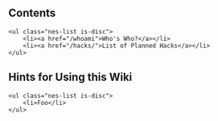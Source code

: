 <section class="nes-container t-grey with-title">
    <h2 class="title tred">Contents</h2>

    <ul class="nes-list is-disc">
        <li><a href="/whoami">Who's Who?</a></li>
        <li><a href="/hacks/">List of Planned Hacks</a></li>
    </ul>

</section>

<i class="nes-ash"></i>

<section class="nes-container t-grey with-title">
    <h2 class="title tred">Hints for Using this Wiki</h2>

    <ul class="nes-list is-disc">
        <li>Foo</li>
    </ul>
</section>